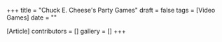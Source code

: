 +++
title = "Chuck E. Cheese's Party Games"
draft = false
tags = [Video Games]
date = ""

[Article]
contributors = []
gallery = []
+++
